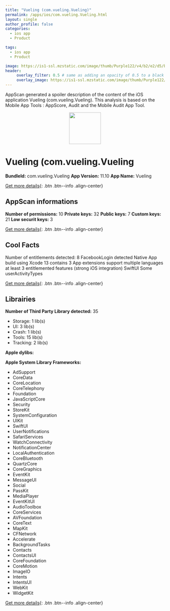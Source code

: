 ```yaml
---
title: "Vueling (com.vueling.Vueling)"
permalink: /apps/ios/com.vueling.Vueling.html
layout: single
author_profile: false
categories: 
  - ios app 
  - Product 

tags: 
  - ios app 
  - Product 

image: https://is1-ssl.mzstatic.com/image/thumb/Purple122/v4/b2/e2/d5/b2e2d56f-f3ad-f811-2f87-a690f1d90f19/AppIcon-0-1x_U007emarketing-0-5-0-85-220.png/512x512bb.jpg
header: 
     overlay_filter: 0.5 # same as adding an opacity of 0.5 to a black background
     overlay_image: https://is1-ssl.mzstatic.com/image/thumb/Purple122/v4/b2/e2/d5/b2e2d56f-f3ad-f811-2f87-a690f1d90f19/AppIcon-0-1x_U007emarketing-0-5-0-85-220.png/512x512bb.jpg
---
```

AppScan generated a spoiler description of the content of the iOS application Vueling (com.vueling.Vueling). This analysis is based on the Mobile App Tools : AppScore, Audit and the Mobile Audit App Tool.

  
  
<div style="text-align: center;"><img src="https://is1-ssl.mzstatic.com/image/thumb/Purple122/v4/b2/e2/d5/b2e2d56f-f3ad-f811-2f87-a690f1d90f19/AppIcon-0-1x_U007emarketing-0-5-0-85-220.png/512x512bb.jpg" width="100" height="100"></div>  
  
# Vueling (com.vueling.Vueling

**BundleId:** com.vueling.Vueling
**App Version:** 11.10
**App Name:** Vueling


[Get more details](/pricing.html){: .btn .btn--info .align-center}  
  
## AppScan informations 

**Number of permissions:** 10
**Private keys:** 32
**Public keys:** 7
**Custom keys:** 21
**Low securit keys:** 3
  
[Get more details](/pricing.html){: .btn .btn--info .align-center}

## Cool Facts

Number of entitlements detected: 8
FacebookLogin detected
Native App
build using Xcode 13
contains 3 App extensions
support multiple languages
at least 3 entitlemented features (strong iOS integration)
SwiftUI
Some userActivityTypes
  
[Get more details](/pricing.html){: .btn .btn--info .align-center}

## Librairies 
**Number of Third Party Library detected:** 35
- Storage: 1 lib(s)
- UI: 3 lib(s)
- Crash: 1 lib(s)
- Tools: 15 lib(s)
- Tracking: 2 lib(s)

**Apple dylibs:**


**Apple System Library Frameworks:**
- AdSupport
- CoreData
- CoreLocation
- CoreTelephony
- Foundation
- JavaScriptCore
- Security
- StoreKit
- SystemConfiguration
- UIKit
- SwiftUI
- UserNotifications
- SafariServices
- WatchConnectivity
- NotificationCenter
- LocalAuthentication
- CoreBluetooth
- QuartzCore
- CoreGraphics
- EventKit
- MessageUI
- Social
- PassKit
- MediaPlayer
- EventKitUI
- AudioToolbox
- CoreServices
- AVFoundation
- CoreText
- MapKit
- CFNetwork
- Accelerate
- BackgroundTasks
- Contacts
- ContactsUI
- CoreFoundation
- CoreMotion
- ImageIO
- Intents
- IntentsUI
- WebKit
- WidgetKit


  
[Get more details](/pricing.html){: .btn .btn--info .align-center}

